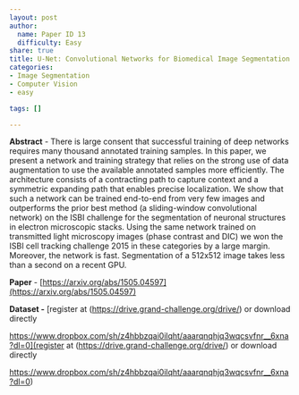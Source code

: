 ```yaml
---
layout: post
author:
  name: Paper ID 13
  difficulty: Easy
share: true
title: U-Net: Convolutional Networks for Biomedical Image Segmentation.
categories:
- Image Segmentation
- Computer Vision
- easy

tags: []

---
```

**Abstract** - There is large consent that successful training of deep networks requires many thousand annotated training samples. In this paper, we present a network and training strategy that relies on the strong use of data augmentation to use the available annotated samples more efficiently. The architecture consists of a contracting path to capture context and a symmetric expanding path that enables precise localization. We show that such a network can be trained end-to-end from very few images and outperforms the prior best method (a sliding-window convolutional network) on the ISBI challenge for the segmentation of neuronal structures in electron microscopic stacks. Using the same network trained on transmitted light microscopy images (phase contrast and DIC) we won the ISBI cell tracking challenge 2015 in these categories by a large margin. Moreover, the network is fast. Segmentation of a 512x512 image takes less than a second on a recent GPU.

**Paper** - [https://arxiv.org/abs/1505.04597](https://arxiv.org/abs/1505.04597)

**Dataset -** [register at (https://drive.grand-challenge.org/drive/) or download directly

https://www.dropbox.com/sh/z4hbbzqai0ilqht/aaarqnqhjq3wqcsvfnr__6xna?dl=0](register at (https://drive.grand-challenge.org/drive/) or download directly

https://www.dropbox.com/sh/z4hbbzqai0ilqht/aaarqnqhjq3wqcsvfnr__6xna?dl=0)
    